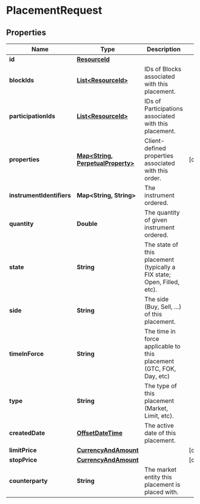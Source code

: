 

# PlacementRequest

## Properties

Name | Type | Description | Notes
------------ | ------------- | ------------- | -------------
**id** | [**ResourceId**](ResourceId.md) |  | 
**blockIds** | [**List&lt;ResourceId&gt;**](ResourceId.md) | IDs of Blocks associated with this placement. | 
**participationIds** | [**List&lt;ResourceId&gt;**](ResourceId.md) | IDs of Participations associated with this placement. | 
**properties** | [**Map&lt;String, PerpetualProperty&gt;**](PerpetualProperty.md) | Client-defined properties associated with this order. |  [optional]
**instrumentIdentifiers** | **Map&lt;String, String&gt;** | The instrument ordered. | 
**quantity** | **Double** | The quantity of given instrument ordered. | 
**state** | **String** | The state of this placement (typically a FIX state; Open, Filled, etc). | 
**side** | **String** | The side (Buy, Sell, ...) of this placement. | 
**timeInForce** | **String** | The time in force applicable to this placement (GTC, FOK, Day, etc) | 
**type** | **String** | The type of this placement (Market, Limit, etc). | 
**createdDate** | [**OffsetDateTime**](OffsetDateTime.md) | The active date of this placement. | 
**limitPrice** | [**CurrencyAndAmount**](CurrencyAndAmount.md) |  |  [optional]
**stopPrice** | [**CurrencyAndAmount**](CurrencyAndAmount.md) |  |  [optional]
**counterparty** | **String** | The market entity this placement is placed with. | 



